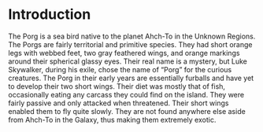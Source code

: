 # Introduction

The Porg is a sea bird native to the planet Ahch-To in the Unknown Regions.
The Porgs are fairly territorial and primitive species.
They had short orange legs with webbed feet, two gray feathered wings, and orange markings around their spherical glassy eyes.
Their real name is a mystery, but Luke Skywalker, during his exile, chose the name of “Porg” for the curious creatures.
The Porg in their early years are essentially furballs and have yet to develop their two short wings.
Their diet was mostly that of fish, occasionally eating any carcass they could find on the island.
They were fairly passive and only attacked when threatened.
Their short wings enabled them to fly quite slowly.
They are not found anywhere else aside from Ahch-To in the Galaxy, thus making them extremely exotic.
